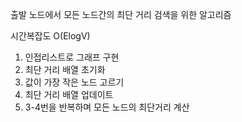 출발 노드에서 모든 노드간의 최단 거리 검색을 위한 알고리즘

시간복잡도 O(ElogV)

1. 인접리스트로 그래프 구현
2. 최단 거리 배열 초기화
3. 값이 가장 작은 노드 고르기
4. 최단 거리 배열 업데이트
5. 3-4번을 반복하며 모든 노드의 최단거리 계산
